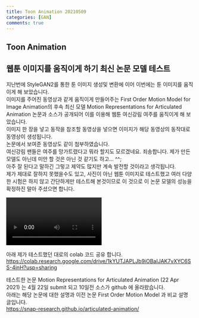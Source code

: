 ```yaml
---
title: Toon Animation 20210509
categories: [GAN]
comments: true
---
```


## Toon Animation    

## 웹툰 이미지를 움직이게 하기 최신 논문 모델 테스트    

지난번에 StyleGAN2를 통한 툰 이미지 생성및 변환에 이어 이번에는 툰 이미지를 움직이게 해 보았습니다.    
이미지를 주어진 동영상과 같게 움직이게 만들어주는 First Order Motion Model for Image Animation의 후속 최신 모델 Motion Representations for Articulated Animation 논문과 소스가 공개되어 이를 이용해 웹툰 여신강림 여주를 움직이게 해 보았습니다.    
이미지 한 장을 넣고 동작을 참조할 동영상을 넣으면 이미지가 해당 동영상의 동작대로 동영상이 생성됩니다.    
논문에서 보여준 동영상도 같이 첨부하였습니다.     
여신강림 팬들은 여주를 망가트렸다고 뭐라 할지도 모르겠네요. 죄송합니다. 제가 만든 모델도 아닌데 미안 할 것은 아닌 것 같기도 하고... ^^;       
아주 잘 된다고 말하긴 그렇고 제약도 많지만 계속 발전할 것이라고 생각됩니다.     
제가 제대로 잘하지 못했을수도 있고, 사진이 아닌 웹툰 이미지로 테스트했고 여러 다양한 시험은 하지 않고 간단하게만 테스트해 본것이므로 이 것으로 이 논문 모델의 성능을 확정하진 말아 주셨으면 합니다.    

<video width="256" controls autoplay loop><source type="video/mp4" src="/images/face_movie.mp4"></video> 


아래 제가 테스트했던 대로의 colab 코드 공유 합니다.    
<a href="https://colab.research.google.com/drive/1kYUTJAPLJb9iOBaIJAK7vXYC6SS-4inH?usp=sharing"> https://colab.research.google.com/drive/1kYUTJAPLJb9iOBaIJAK7vXYC6SS-4inH?usp=sharing </a>  

테스트한 논문 Motion Representations for Articulated Animation (22 Apr 2021) 는 4월 22일 submit 되고 10일전 소스가 github 에 올라왔습니다.    
아래는 해당 논문에 대한 설명과 이전 논문 First Order Motion Model 과 비교 설명 글입니다.    
<a href="https://snap-research.github.io/articulated-animation/"> https://snap-research.github.io/articulated-animation/ </a>
